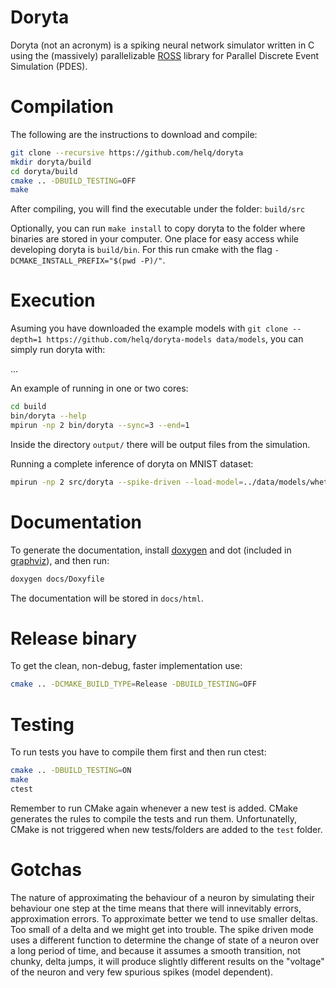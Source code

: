 # Doryta

Doryta (not an acronym) is a spiking neural network simulator written in C using the
(massively) parallelizable [ROSS][] library for Parallel Discrete Event Simulation (PDES).

[ROSS]: https://github.com/ROSS-org/ROSS

# Compilation

The following are the instructions to download and compile:

```bash
git clone --recursive https://github.com/helq/doryta
mkdir doryta/build
cd doryta/build
cmake .. -DBUILD_TESTING=OFF
make
```

After compiling, you will find the executable under the folder: `build/src`

Optionally, you can run `make install` to copy doryta to the folder where binaries are
stored in your computer. One place for easy access while developing doryta is `build/bin`.
For this run cmake with the flag `-DCMAKE_INSTALL_PREFIX="$(pwd -P)/"`.

# Execution

Asuming you have downloaded the example models with
`git clone --depth=1 https://github.com/helq/doryta-models data/models`, you can simply
run doryta with:

...

An example of running in one or two cores:

```bash
cd build
bin/doryta --help
mpirun -np 2 bin/doryta --sync=3 --end=1
```

Inside the directory `output/` there will be output files from the simulation.

Running a complete inference of doryta on MNIST dataset:

```bash
mpirun -np 2 src/doryta --spike-driven --load-model=../data/models/whetstone/simple-mnist.doryta.bin --synch=3 --load-spikes=../data/models/whetstone/spikified-mnist/spikified-images-all.bin --extramem=1000000 --end=10001 --probe-firing --probe-firing-output-only --probe-firing-buffer=100000 --output-dir=output-all
```

# Documentation

To generate the documentation, install [doxygen][] and dot (included in [graphviz][]), and
then run:

```bash
doxygen docs/Doxyfile
```

The documentation will be stored in `docs/html`.

[doxygen]: https://www.doxygen.nl/
[graphviz]: https://www.graphviz.org/

# Release binary

To get the clean, non-debug, faster implementation use:

```bash
cmake .. -DCMAKE_BUILD_TYPE=Release -DBUILD_TESTING=OFF
```

# Testing

To run tests you have to compile them first and then run ctest:

```bash
cmake .. -DBUILD_TESTING=ON
make
ctest
```

Remember to run CMake again whenever a new test is added. CMake generates the rules to
compile the tests and run them. Unfortunatelly, CMake is not triggered when new
tests/folders are added to the `test` folder.

# Gotchas

The nature of approximating the behaviour of a neuron by simulating their behaviour one
step at the time means that there will innevitably errors, approximation errors. To
approximate better we tend to use smaller deltas. Too small of a delta and we might get
into trouble. The spike driven mode uses a different function to determine the change of
state of a neuron over a long period of time, and because it assumes a smooth transition,
not chunky, delta jumps, it will produce slightly different results on the "voltage" of
the neuron and very few spurious spikes (model dependent).

